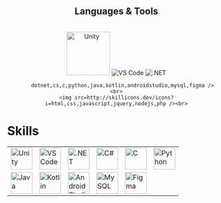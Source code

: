 <h2 align="center"> Languages & Tools </h2>
<br/>
<div align="center">
    <img src="http://skillicons.dev/icons?i=unity" title="Unity" width="100"/>
    <img src="http://skillicons.dev/icons?i=vscode" title="VS Code" />
    <img src="http://skillicons.dev/icons?i=dotnet" title=".NET" />
        
        
        dotnet,cs,c,python,java,kotlin,androidstudio,mysql,figma />
    <br>
    <img src=http://skillicons.dev/icons?i=html,css,javascript,jquery,nodejs,php /><br>
</div>




# Skills

<div style="text-align: center;">
  <table style="margin: 0 auto;">
    <tr>
      <td><img src="http://skillicons.dev/icons?i=unity" alt="Unity" title="Unity" width="50" height="50"></td>
      <td><img src="http://skillicons.dev/icons?i=vscode" alt="VSCode" title="VSCode" width="50" height="50"></td>
      <td><img src="http://skillicons.dev/icons?i=dotnet" alt=".NET" title=".NET" width="50" height="50"></td>
      <td><img src="http://skillicons.dev/icons?i=cs" alt="C#" title="C#" width="50" height="50"></td>
      <td><img src="http://skillicons.dev/icons?i=c" alt="C" title="C" width="50" height="50"></td>
      <td><img src="http://skillicons.dev/icons?i=python" alt="Python" title="Dino" width="50" height="50"></td>
    </tr>
    <tr>
      <td><img src="http://skillicons.dev/icons?i=java" alt="Java" title="Java" width="50" height="50"></td>
      <td><img src="http://skillicons.dev/icons?i=kotlin" alt="Kotlin" title="Kotlin" width="50" height="50"></td>
      <td><img src="http://skillicons.dev/icons?i=androidstudio" alt="Android Studio" title="Android Studio" width="50" height="50"></td>
      <td><img src="http://skillicons.dev/icons?i=mysql" alt="MySQL" title="MySQL" width="50" height="50"></td>
      <td><img src="http://skillicons.dev/icons?i=figma" alt="Figma" title="Figma" width="50" height="50"></td>
    </tr>
  </table>
</div>


